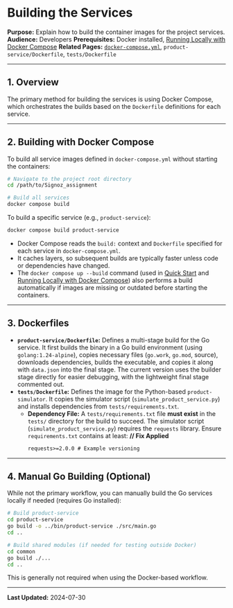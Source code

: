 # Building the Services

**Purpose:** Explain how to build the container images for the project services.
**Audience:** Developers
**Prerequisites:** Docker installed, [Running Locally with Docker Compose](./Running%20Locally%20with%20Docker%20Compose.md)
**Related Pages:** [`docker-compose.yml`](../../docker-compose.yml), `product-service/Dockerfile`, `tests/Dockerfile`

---

## 1. Overview

The primary method for building the services is using Docker Compose, which orchestrates the builds based on the `Dockerfile` definitions for each service.

---

## 2. Building with Docker Compose

To build all service images defined in `docker-compose.yml` without starting the containers:

```bash
# Navigate to the project root directory
cd /path/to/Signoz_assignment

# Build all services
docker compose build
```

To build a specific service (e.g., `product-service`):

```bash
docker compose build product-service
```

*   Docker Compose reads the `build:` context and `Dockerfile` specified for each service in `docker-compose.yml`.
*   It caches layers, so subsequent builds are typically faster unless code or dependencies have changed.
*   The `docker compose up --build` command (used in [Quick Start](../Quick%20Start.md) and [Running Locally with Docker Compose](./Running%20Locally%20with%20Docker%20Compose.md)) also performs a build automatically if images are missing or outdated before starting the containers.

---

## 3. Dockerfiles

*   **`product-service/Dockerfile`:** Defines a multi-stage build for the Go service. It first builds the binary in a Go build environment (using `golang:1.24-alpine`), copies necessary files (`go.work`, `go.mod`, source), downloads dependencies, builds the executable, and copies it along with `data.json` into the final stage. The current version uses the builder stage directly for easier debugging, with the lightweight final stage commented out.
*   **`tests/Dockerfile`:** Defines the image for the Python-based `product-simulator`. It copies the simulator script (`simulate_product_service.py`) and installs dependencies from `tests/requirements.txt`.
    *   **Dependency File:** A `tests/requirements.txt` file **must exist** in the `tests/` directory for the build to succeed. The simulator script (`simulate_product_service.py`) requires the `requests` library. Ensure `requirements.txt` contains at least: **// Fix Applied**
        ```txt
        requests>=2.0.0 # Example versioning
        ```

---

## 4. Manual Go Building (Optional)

While not the primary workflow, you can manually build the Go services locally if needed (requires Go installed):

```bash
# Build product-service
cd product-service
go build -o ../bin/product-service ./src/main.go
cd ..

# Build shared modules (if needed for testing outside Docker)
cd common
go build ./...
cd ..
```

This is generally not required when using the Docker-based workflow.

---

**Last Updated:** 2024-07-30

